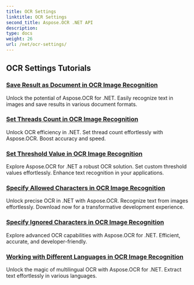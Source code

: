 ```yaml
---
title: OCR Settings
linktitle: OCR Settings
second_title: Aspose.OCR .NET API
description: 
type: docs
weight: 26
url: /net/ocr-settings/
---
```


## OCR Settings Tutorials
### [Save Result as Document in OCR Image Recognition](./save-result-as-document/)
Unlock the potential of Aspose.OCR for .NET. Easily recognize text in images and save results in various document formats.
### [Set Threads Count in OCR Image Recognition](./set-threads-count/)
Unlock OCR efficiency in .NET. Set thread count effortlessly with Aspose.OCR. Boost accuracy and speed.
### [Set Threshold Value in OCR Image Recognition](./set-threshold-value/)
Explore Aspose.OCR for .NET a robust OCR solution. Set custom threshold values effortlessly. Enhance text recognition in your applications.
### [Specify Allowed Characters in OCR Image Recognition](./specify-allowed-characters/)
Unlock precise OCR in .NET with Aspose.OCR. Recognize text from images effortlessly. Download now for a transformative development experience.
### [Specify Ignored Characters in OCR Image Recognition](./specify-ignored-characters/)
Explore advanced OCR capabilities with Aspose.OCR for .NET. Efficient, accurate, and developer-friendly.
### [Working with Different Languages in OCR Image Recognition](./working-with-different-languages/)
Unlock the magic of multilingual OCR with Aspose.OCR for .NET. Extract text effortlessly in various languages.